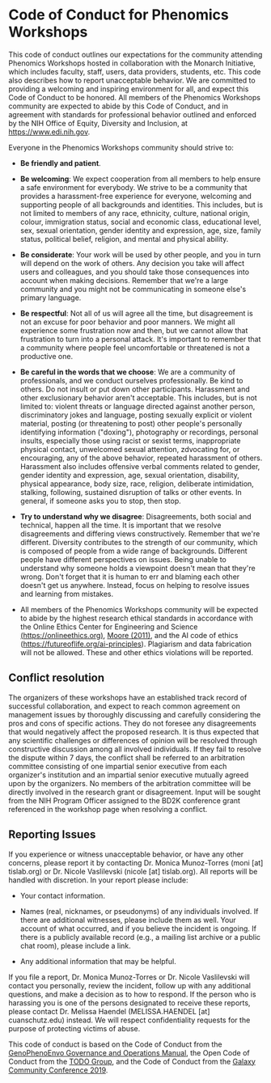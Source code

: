 # Code of Conduct for Phenomics Workshops

This code of conduct outlines our expectations for the community attending Phenomics Workshops hosted in collaboration with the Monarch Initiative, which includes faculty, staff, users, data providers, students, etc. This code also describes how to report unacceptable behavior. We are committed to providing a welcoming and inspiring environment for all, and expect this Code of Conduct to be honored. All members of the Phenomics Workshops community are expected to abide by this Code of Conduct, and in agreement with standards for professional behavior outlined and enforced by the NIH Office of Equity, Diversity and Inclusion, at <https://www.edi.nih.gov>.

Everyone in the Phenomics Workshops community should strive to: 

-   **Be friendly and patient**.

-   **Be welcoming**: We expect cooperation from all members to help ensure a safe environment for everybody. We strive to be a community that provides a harassment-free experience for everyone, welcoming and supporting people of all backgrounds and identities. This includes, but is not limited to members of any race, ethnicity, culture, national origin, colour, immigration status, social and economic class, educational level, sex, sexual orientation, gender identity and expression, age, size, family status, political belief, religion, and mental and physical ability.

-   **Be considerate**: Your work will be used by other people, and you in turn will depend on the work of others. Any decision you take will affect users and colleagues, and you should take those consequences into account when making decisions. Remember that we're a large community and you might not be communicating in someone else's primary language.

-   **Be respectful**: Not all of us will agree all the time, but disagreement is not an excuse for poor behavior and poor manners. We might all experience some frustration now and then, but we cannot allow that frustration to turn into a personal attack. It's important to remember that a community where people feel uncomfortable or threatened is not a productive one.

-   **Be careful in the words that we choose**: We are a community of professionals, and we conduct ourselves professionally. Be kind to others. Do not insult or put down other participants. Harassment and other exclusionary behavior aren't acceptable. This includes, but is not limited to: violent threats or language directed against another person, discriminatory jokes and language, posting sexually explicit or violent material, posting (or threatening to post) other people's personally identifying information ("doxing"), photography or recordings, personal insults, especially those using racist or sexist terms, inappropriate physical contact, unwelcomed sexual attention, zdvocating for, or encouraging, any of the above behavior, repeated harassment of others. Harassment also includes offensive verbal comments related to gender, gender identity and expression, age, sexual orientation, disability, physical appearance, body size, race, religion, deliberate intimidation, stalking, following, sustained disruption of talks or other events. In general, if someone asks you to stop, then stop.

-   **Try to understand why we disagree**: Disagreements, both social and technical, happen all the time. It is important that we resolve disagreements and differing views constructively. Remember that we're different. Diversity contributes to the strength of our community, which is composed of people from a wide range of backgrounds. Different people have different perspectives on issues. Being unable to understand why someone holds a viewpoint doesn't mean that they're wrong. Don't forget that it is human to err and blaming each other doesn't get us anywhere. Instead, focus on helping to resolve issues and learning from mistakes.

-   All members of the Phenomics Workshops community will be expected to abide by the highest research ethical standards in accordance with the Online Ethics Center for Engineering and Science [(https://onlineethics.org)](https://onlineethics.org), [Moore (2011)](https://www.nsf.gov/bfa/dias/policy/rcr/resources/ethics_oct11.pdf), and the AI code of ethics (<https://futureoflife.org/ai-principles>). Plagiarism and data fabrication will not be allowed. These and other ethics violations will be reported.

Conflict resolution
-------------------

The organizers of these workshops have an established track record of successful collaboration, and expect to reach common agreement on management issues by thoroughly discussing and carefully considering the pros and cons of specific actions. They do not foresee any disagreements that would negatively affect the proposed research. It is thus expected that any scientific challenges or differences of opinion will be resolved through constructive discussion among all involved individuals. If they fail to resolve the dispute within 7 days, the conflict shall be referred to an arbitration committee consisting of one impartial senior executive from each organizer's institution and an impartial senior executive mutually agreed upon by the organizers. No members of the arbitration committee will be directly involved in the research grant or disagreement. Input will be sought from the NIH Program Officer assigned to the BD2K conference grant referenced in the workshop page when resolving a conflict.

Reporting Issues
----------------

If you experience or witness unacceptable behavior, or have any other concerns, please report it by contacting Dr. Monica Munoz-Torres (moni [at] tislab.org) or Dr. Nicole Vaslilevski (nicole [at] tislab.org). All reports will be handled with discretion. In your report please include:

-   Your contact information.

-   Names (real, nicknames, or pseudonyms) of any individuals involved. If there are additional witnesses, please include them as well. Your account of what occurred, and if you believe the incident is ongoing. If there is a publicly available record (e.g., a mailing list archive or a public chat room), please include a link.

-   Any additional information that may be helpful.

If you file a report, Dr. Monica Munoz-Torres or Dr. Nicole Vaslilevski will contact you personally, review the incident, follow up with any additional questions, and make a decision as to how to respond. If the person who is harassing you is one of the persons designated to receive these reports, please contact Dr. Melissa Haendel (MELISSA.HAENDEL [at] cuanschutz.edu) instead. We will respect confidentiality requests for the purpose of protecting victims of abuse.

This code of conduct is based on the Code of Conduct from the [GenoPhenoEnvo Governance and Operations Manual](https://zenodo.org/record/3839120), the Open Code of Conduct from the [TODO Group](https://todogroup.org/), and the Code of Conduct from the [Galaxy Community Conference 2019](https://galaxyproject.org/events/gcc2019/conduct/).

